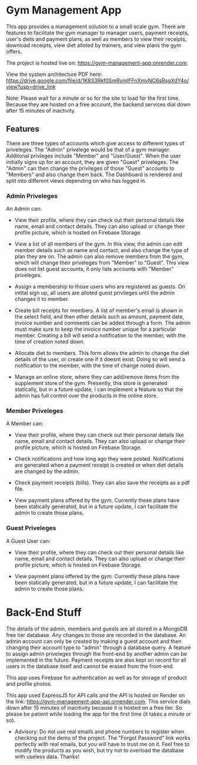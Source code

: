 # Gym Management App

This app provides a management solution to a small scale gym. There are features to facilitate the gym manager to manager users, payment receipts, user's diets and payment plans, as well as members to view their receipts, download receipts, view diet alloted by trainers, and view plans the gym offers.

The project is hosted live on: https://gym-management-app.onrender.com.

View the system architecture PDF here: https://drive.google.com/file/d/1K833Rkf0SmRymlFFnXmvNC6sRsgXdY4o/view?usp=drive_link

Note: Please wait for a minute or so for the site to load for the first time. Because they are hosted on a free account, the backend services dial down after 15 minutes of inactivity.

## Features

There are three types of accounts which give access to different types of priveleges. The "Admin" privelege would be that of a gym manager. Additonal privleges include "Member" and "User/Guest". When the user initially signs up for an account, they are given "Guest" priveleges. The "Admin" can then change the privileges of those "Guest" accounts to "Members" and also change them back. The Dashboard is rendered and split into different views depending on who has logged in.

### Admin Priveleges

An Admin can:

- View their profile, where they can check out their personal details like name, email and contact details. They can also upload or change their profile picture, which is hosted on Firebase Storage.

- View a list of all members of the gym. In this view, the admin can edit member details such as name and contact, and also change the type of plan they are on. The admin can also remove members from the gym, which will change their priveleges from "Member" to "Guest". This view does not list guest accounts, it only lists accounts with "Member" priveleges.

- Assign a membership to those users who are registered as guests. On intital sign up, all users are alloted guest privileges until the admin changes it to member.

- Create bill receipts for members. A list of member's email is shown in the select field, and then other details such as amount, payment date, invoice number and comments can be added through a form. The admin must make sure to keep the invoice number unique for a particular member. Creating a bill will send a notification to the member, with the time of creation noted down.

- Allocate diet to members. This form allows the admin to change the diet details of the user, or create one if it doesnt exist. Doing so will send a notification to the member, with the time of change noted down.

- Manage an online store, where they can add/remove items from the supplement store of the gym. Presently, this store is generated statically, but in a future update, I can implement a feature so that the admin has full control over the products in the online store.

### Member Priveleges

A Member can:

- View their profile, where they can check out their personal details like name, email and contact details. They can also upload or change their profile picture, which is hosted on Firebase Storage.

- Check notifications and how long ago they were posted. Notifications are generated when a payment receipt is created or when diet details are changed by the admin.

- Check payment receipts (bills). They can also save the receipts as a pdf file.

- View payment plans offered by the gym. Currently these plans have been statically generated, but in a future update, I can facilitate the admin to create those plans.

### Guest Priveleges

A Guest User can:

- View their profile, where they can check out their personal details like name, email and contact details. They can also upload or change their profile picture, which is hosted on Firebase Storage.

- View payment plans offered by the gym. Currently these plans have been statically generated, but in a future update, I can facilitate the admin to create those plans.

# Back-End Stuff

The details of the admin, members and guests are all stored in a MongoDB free tier database. Any changes to those are recorded in the database. An admin account can only be created by making a guest account and then changing their account type to "admin" through a database query. A feature to assign admin priveleges through the front-end by another admin can be implemented in the future. Payment receipts are also kept on record for all users in the database itself and cannot be erased from the front-end.

This app uses Firebase for authentication as well as for storage of product and profile photos.

This app used ExpressJS for API calls and the API is hosted on Render on the link: https://gym-management-app-api.onrender.com. This service dials down after 15 minutes of inacitivity because it is hosted on a free tier. So please be patient while loading the app for the first time (it takes a minute or so).

- Advisory: Do not use real emails and phone numbers to register when checking out the demo of the project. The "Forgot Password" link works perfectly with real emails, but you will have to trust me on it. Feel free to modify the products as you wish, but try not to overload the database with useless data. Thanks!
